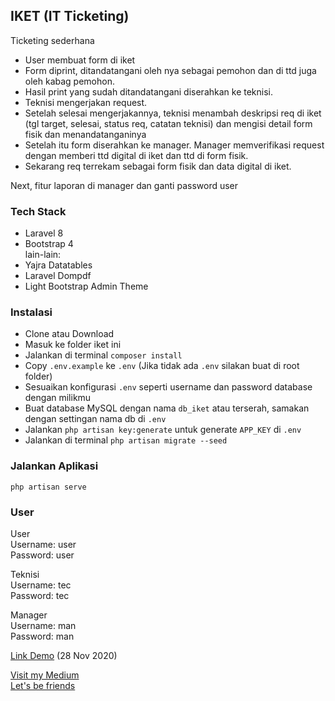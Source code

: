 ## IKET (IT Ticketing)

Ticketing sederhana

- User membuat form di iket
- Form diprint, ditandatangani oleh nya sebagai pemohon dan di ttd juga oleh kabag pemohon. 
- Hasil print yang sudah ditandatangani diserahkan ke teknisi. 
- Teknisi mengerjakan request. 
- Setelah selesai mengerjakannya, teknisi menambah deskripsi req di iket (tgl target, selesai, status req, catatan teknisi) dan mengisi detail form fisik dan menandatanganinya
- Setelah itu form diserahkan ke manager. Manager memverifikasi request dengan memberi ttd digital di iket dan ttd di form fisik. 
- Sekarang req terrekam sebagai form fisik dan data digital di iket.

Next, fitur laporan di manager dan ganti password user 

### Tech Stack
- Laravel 8
- Bootstrap 4\
lain-lain:
- Yajra Datatables
- Laravel Dompdf
- Light Bootstrap Admin Theme

### Instalasi
- Clone atau Download 
- Masuk ke folder iket ini
- Jalankan di terminal `composer install`
- Copy `.env.example` ke `.env` (Jika tidak ada `.env` silakan buat di root folder)
- Sesuaikan konfigurasi `.env` seperti username dan password database dengan milikmu
- Buat database MySQL dengan nama `db_iket` atau terserah, samakan dengan settingan nama db di `.env`
- Jalankan `php artisan key:generate` untuk generate `APP_KEY` di `.env`
- Jalankan di terminal `php artisan migrate --seed`

### Jalankan Aplikasi
```
php artisan serve
```

### User
User\
Username: user\
Password: user

Teknisi\
Username: tec\
Password: tec

Manager\
Username: man\
Password: man

[Link Demo](https://youtu.be/a0-zpBeMEL8) (28 Nov 2020)

[Visit my Medium](http://fajarwz.medium.com)\
[Let's be friends](http://fb.me/fajarwz123)